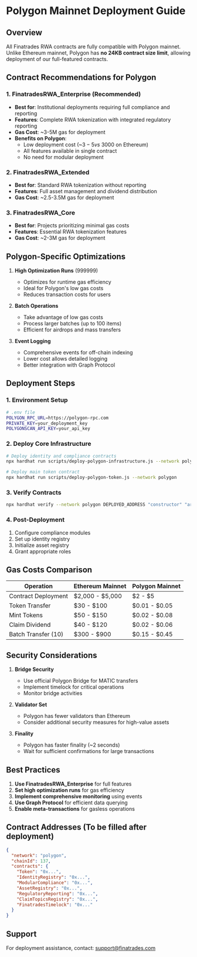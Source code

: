 # Polygon Mainnet Deployment Guide

## Overview

All Finatrades RWA contracts are fully compatible with Polygon mainnet. Unlike Ethereum mainnet, Polygon has **no 24KB contract size limit**, allowing deployment of our full-featured contracts.

## Contract Recommendations for Polygon

### 1. **FinatradesRWA_Enterprise** (Recommended)
- **Best for**: Institutional deployments requiring full compliance and reporting
- **Features**: Complete RWA tokenization with integrated regulatory reporting
- **Gas Cost**: ~3-5M gas for deployment
- **Benefits on Polygon**: 
  - Low deployment cost (~$3-5 vs ~$3000 on Ethereum)
  - All features available in single contract
  - No need for modular deployment

### 2. **FinatradesRWA_Extended**
- **Best for**: Standard RWA tokenization without reporting
- **Features**: Full asset management and dividend distribution
- **Gas Cost**: ~2.5-3.5M gas for deployment

### 3. **FinatradesRWA_Core**
- **Best for**: Projects prioritizing minimal gas costs
- **Features**: Essential RWA tokenization features
- **Gas Cost**: ~2-3M gas for deployment

## Polygon-Specific Optimizations

1. **High Optimization Runs** (999999)
   - Optimizes for runtime gas efficiency
   - Ideal for Polygon's low gas costs
   - Reduces transaction costs for users

2. **Batch Operations**
   - Take advantage of low gas costs
   - Process larger batches (up to 100 items)
   - Efficient for airdrops and mass transfers

3. **Event Logging**
   - Comprehensive events for off-chain indexing
   - Lower cost allows detailed logging
   - Better integration with Graph Protocol

## Deployment Steps

### 1. Environment Setup
```bash
# .env file
POLYGON_RPC_URL=https://polygon-rpc.com
PRIVATE_KEY=your_deployment_key
POLYGONSCAN_API_KEY=your_api_key
```

### 2. Deploy Core Infrastructure
```bash
# Deploy identity and compliance contracts
npx hardhat run scripts/deploy-polygon-infrastructure.js --network polygon

# Deploy main token contract
npx hardhat run scripts/deploy-polygon-token.js --network polygon
```

### 3. Verify Contracts
```bash
npx hardhat verify --network polygon DEPLOYED_ADDRESS "constructor" "arguments"
```

### 4. Post-Deployment
1. Configure compliance modules
2. Set up identity registry
3. Initialize asset registry
4. Grant appropriate roles

## Gas Costs Comparison

| Operation | Ethereum Mainnet | Polygon Mainnet |
|-----------|-----------------|-----------------|
| Contract Deployment | $2,000 - $5,000 | $2 - $5 |
| Token Transfer | $30 - $100 | $0.01 - $0.05 |
| Mint Tokens | $50 - $150 | $0.02 - $0.08 |
| Claim Dividend | $40 - $120 | $0.02 - $0.06 |
| Batch Transfer (10) | $300 - $900 | $0.15 - $0.45 |

## Security Considerations

1. **Bridge Security**
   - Use official Polygon Bridge for MATIC transfers
   - Implement timelock for critical operations
   - Monitor bridge activities

2. **Validator Set**
   - Polygon has fewer validators than Ethereum
   - Consider additional security measures for high-value assets

3. **Finality**
   - Polygon has faster finality (~2 seconds)
   - Wait for sufficient confirmations for large transactions

## Best Practices

1. **Use FinatradesRWA_Enterprise** for full features
2. **Set high optimization runs** for gas efficiency
3. **Implement comprehensive monitoring** using events
4. **Use Graph Protocol** for efficient data querying
5. **Enable meta-transactions** for gasless operations

## Contract Addresses (To be filled after deployment)

```json
{
  "network": "polygon",
  "chainId": 137,
  "contracts": {
    "Token": "0x...",
    "IdentityRegistry": "0x...",
    "ModularCompliance": "0x...",
    "AssetRegistry": "0x...",
    "RegulatoryReporting": "0x...",
    "ClaimTopicsRegistry": "0x...",
    "FinatradesTimelock": "0x..."
  }
}
```

## Support

For deployment assistance, contact: support@finatrades.com